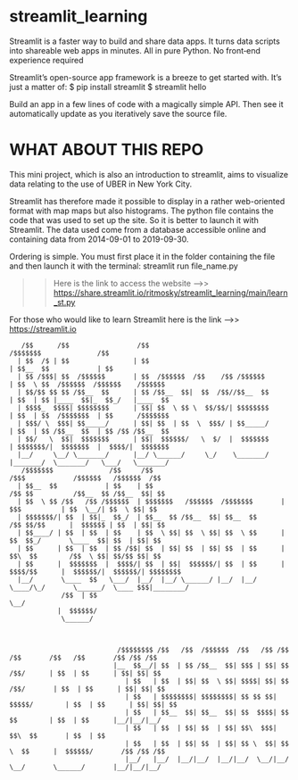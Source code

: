 # streamlit_learning



Streamlit is a faster way to build and share data apps.
It turns data scripts into shareable web apps in minutes. All in pure Python. No front‑end experience required

Streamlit’s open-source app framework is a breeze to get started with. It’s just a matter of:
$ pip install streamlit
$ streamlit hello

Build an app in a few lines of code with a magically simple API. Then see it automatically update as you iteratively save the source file.



# WHAT ABOUT THIS REPO


This mini project, which is also an introduction to streamlit, aims to visualize data relating to the use of UBER in New York City.

Streamlit has therefore made it possible to display in a rather web-oriented format with map maps but also histograms.
The python file contains the code that was used to set up the site. So it is better to launch it with Streamlit. The data used come from a database accessible online and containing data from 2014-09-01 to 2019-09-30.

Ordering is simple. You must first place it in the folder containing the file and then launch it with the terminal: streamlit run file_name.py





>> Here is the link to access the website  -->>  https://share.streamlit.io/ritmosky/streamlit_learning/main/learn_st.py





For those who would like to learn Streamlit here is the link -->> https://streamlit.io











       /$$      /$$                 /$$                                     /$$$$$$$              /$$                 
      | $$  /$ | $$                | $$                                    | $$__  $$            | $$                 
      | $$ /$$$| $$  /$$$$$$       | $$  /$$$$$$  /$$    /$$ /$$$$$$       | $$  \ $$  /$$$$$$  /$$$$$$    /$$$$$$    
      | $$/$$ $$ $$ /$$__  $$      | $$ /$$__  $$|  $$  /$$//$$__  $$      | $$  | $$ |____  $$|_  $$_/   |____  $$   
      | $$$$_  $$$$| $$$$$$$$      | $$| $$  \ $$ \  $$/$$/| $$$$$$$$      | $$  | $$  /$$$$$$$  | $$      /$$$$$$$   
      | $$$/ \  $$$| $$_____/      | $$| $$  | $$  \  $$$/ | $$_____/      | $$  | $$ /$$__  $$  | $$ /$$ /$$__  $$   
      | $$/   \  $$|  $$$$$$$      | $$|  $$$$$$/   \  $/  |  $$$$$$$      | $$$$$$$/|  $$$$$$$  |  $$$$/|  $$$$$$$   
      |__/     \__/ \_______/      |__/ \______/     \_/    \_______/      |_______/  \_______/   \___/   \_______/   
       /$$$$$$$              /$$     /$$                                  /$$$            /$$$$$$   /$$$$$$  /$$      
      | $$__  $$            | $$    | $$                                 /$$ $$          /$$__  $$ /$$__  $$| $$      
      | $$  \ $$ /$$   /$$ /$$$$$$  | $$$$$$$   /$$$$$$  /$$$$$$$       |  $$$          | $$  \__/| $$  \ $$| $$      
      | $$$$$$$/| $$  | $$|_  $$_/  | $$__  $$ /$$__  $$| $$__  $$       /$$ $$/$$      |  $$$$$$ | $$  | $$| $$      
      | $$____/ | $$  | $$  | $$    | $$  \ $$| $$  \ $$| $$  \ $$      | $$  $$_/       \____  $$| $$  | $$| $$      
      | $$      | $$  | $$  | $$ /$$| $$  | $$| $$  | $$| $$  | $$      | $$\  $$        /$$  \ $$| $$/$$ $$| $$      
      | $$      |  $$$$$$$  |  $$$$/| $$  | $$|  $$$$$$/| $$  | $$      |  $$$$/$$      |  $$$$$$/|  $$$$$$/| $$$$$$$$
      |__/       \____  $$   \___/  |__/  |__/ \______/ |__/  |__/       \____/\_/       \______/  \____ $$$|________/
                 /$$  | $$                                                                              \__/          
                |  $$$$$$/                                                                                            
                 \______/                                                                                             
                                                                                                  
                                                                                                                                   

                               /$$$$$$$$ /$$   /$$  /$$$$$$  /$$   /$$ /$$   /$$       /$$   /$$       /$$ /$$ /$$
                              |__  $$__/| $$  | $$ /$$__  $$| $$$ | $$| $$  /$$/      | $$  | $$      | $$| $$| $$
                                 | $$   | $$  | $$| $$  \ $$| $$$$| $$| $$ /$$/       | $$  | $$      | $$| $$| $$
                                 | $$   | $$$$$$$$| $$$$$$$$| $$ $$ $$| $$$$$/        | $$  | $$      | $$| $$| $$
                                 | $$   | $$__  $$| $$__  $$| $$  $$$$| $$  $$        | $$  | $$      |__/|__/|__/
                                 | $$   | $$  | $$| $$  | $$| $$\  $$$| $$\  $$       | $$  | $$                  
                                 | $$   | $$  | $$| $$  | $$| $$ \  $$| $$ \  $$      |  $$$$$$/       /$$ /$$ /$$
                                 |__/   |__/  |__/|__/  |__/|__/  \__/|__/  \__/       \______/       |__/|__/|__/
 
